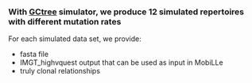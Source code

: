 
### With [GCtree](https://github.com/matsengrp/gctree) simulator, we produce 12 simulated repertoires with different mutation rates

For each simulated data set, we provide:

* fasta file
* IMGT_highvquest output that can be used as input in MobiLLe
* truly clonal relationships 


